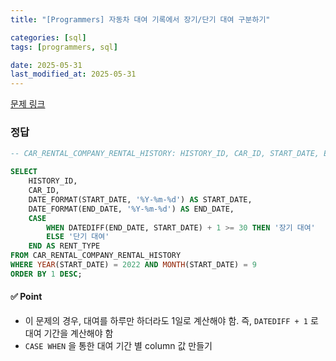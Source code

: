 ```yaml
---
title: "[Programmers] 자동차 대여 기록에서 장기/단기 대여 구분하기"

categories: [sql]
tags: [programmers, sql]

date: 2025-05-31
last_modified_at: 2025-05-31
---
```

[문제 링크](https://school.programmers.co.kr/learn/courses/30/lessons/151138)

### 정답
```sql
-- CAR_RENTAL_COMPANY_RENTAL_HISTORY: HISTORY_ID, CAR_ID, START_DATE, END_DATE

SELECT 
    HISTORY_ID,
    CAR_ID,
    DATE_FORMAT(START_DATE, '%Y-%m-%d') AS START_DATE,
    DATE_FORMAT(END_DATE, '%Y-%m-%d') AS END_DATE,
    CASE
        WHEN DATEDIFF(END_DATE, START_DATE) + 1 >= 30 THEN '장기 대여'
        ELSE '단기 대여'
    END AS RENT_TYPE
FROM CAR_RENTAL_COMPANY_RENTAL_HISTORY
WHERE YEAR(START_DATE) = 2022 AND MONTH(START_DATE) = 9
ORDER BY 1 DESC;

```

#### ✅ Point
- 이 문제의 경우, 대여를 하루만 하더라도 1일로 계산해야 함. 즉, `DATEDIFF + 1` 로 대여 기간을 계산해야 함
- `CASE WHEN` 을 통한 대여 기간 별 column 값 만들기
